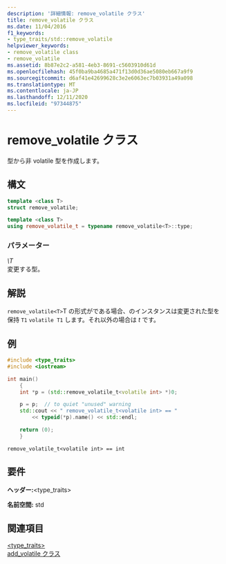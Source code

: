 ```yaml
---
description: '詳細情報: remove_volatile クラス'
title: remove_volatile クラス
ms.date: 11/04/2016
f1_keywords:
- type_traits/std::remove_volatile
helpviewer_keywords:
- remove_volatile class
- remove_volatile
ms.assetid: 8b87e2c2-a581-4eb3-8691-c5603910d61d
ms.openlocfilehash: 45f0ba9ba4685a471f13d0d36ae5080eb667a9f9
ms.sourcegitcommit: d6af41e42699628c3e2e6063ec7b03931a49a098
ms.translationtype: MT
ms.contentlocale: ja-JP
ms.lasthandoff: 12/11/2020
ms.locfileid: "97344875"
---
```

# <a name="remove_volatile-class"></a>remove_volatile クラス

型から非 volatile 型を作成します。

## <a name="syntax"></a>構文

```cpp
template <class T>
struct remove_volatile;

template <class T>
using remove_volatile_t = typename remove_volatile<T>::type;
```

### <a name="parameters"></a>パラメーター

*\T*\
変更する型。

## <a name="remarks"></a>解説

`remove_volatile<T>`T の形式がである場合、のインスタンスは変更された型を保持 `T1`  `volatile T1` します。それ以外の場合は *t* です。

## <a name="example"></a>例

```cpp
#include <type_traits>
#include <iostream>

int main()
    {
    int *p = (std::remove_volatile_t<volatile int> *)0;

    p = p;  // to quiet "unused" warning
    std::cout << " remove_volatile_t<volatile int> == "
        << typeid(*p).name() << std::endl;

    return (0);
    }
```

```Output
remove_volatile_t<volatile int> == int
```

## <a name="requirements"></a>要件

**ヘッダー:**\<type_traits>

**名前空間:** std

## <a name="see-also"></a>関連項目

[<type_traits>](../standard-library/type-traits.md)\
[add_volatile クラス](../standard-library/add-volatile-class.md)
